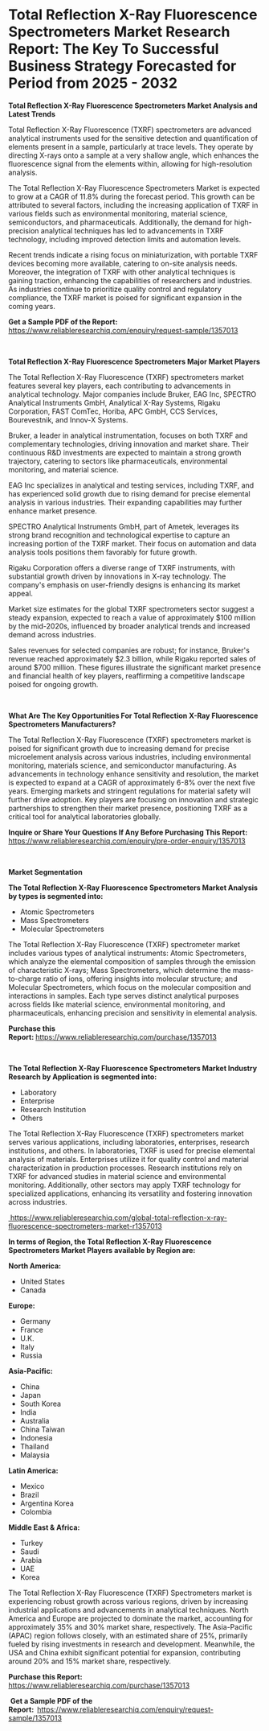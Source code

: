 <p><h1>Total Reflection X-Ray Fluorescence Spectrometers Market Research Report: The Key To Successful Business Strategy Forecasted for Period from 2025 - 2032</h1></p><p><strong>Total Reflection X-Ray Fluorescence Spectrometers Market Analysis and Latest Trends</strong></p>
<p><p>Total Reflection X-Ray Fluorescence (TXRF) spectrometers are advanced analytical instruments used for the sensitive detection and quantification of elements present in a sample, particularly at trace levels. They operate by directing X-rays onto a sample at a very shallow angle, which enhances the fluorescence signal from the elements within, allowing for high-resolution analysis.</p><p>The Total Reflection X-Ray Fluorescence Spectrometers Market is expected to grow at a CAGR of 11.8% during the forecast period. This growth can be attributed to several factors, including the increasing application of TXRF in various fields such as environmental monitoring, material science, semiconductors, and pharmaceuticals. Additionally, the demand for high-precision analytical techniques has led to advancements in TXRF technology, including improved detection limits and automation levels.</p><p>Recent trends indicate a rising focus on miniaturization, with portable TXRF devices becoming more available, catering to on-site analysis needs. Moreover, the integration of TXRF with other analytical techniques is gaining traction, enhancing the capabilities of researchers and industries. As industries continue to prioritize quality control and regulatory compliance, the TXRF market is poised for significant expansion in the coming years.</p></p>
<p><strong>Get a Sample PDF of the Report:&nbsp;</strong> <a href="https://www.reliableresearchiq.com/enquiry/request-sample/1357013?utm_campaign=2277&utm_medium=2&utm_source=Github&utm_content=ia&utm_term=14042025&utm_id=total-reflection-x-ray-fluorescence-spectrometers">https://www.reliableresearchiq.com/enquiry/request-sample/1357013</a></p>
<p>&nbsp;</p>
<p><strong>Total Reflection X-Ray Fluorescence Spectrometers Major Market Players</strong></p>
<p><p>The Total Reflection X-Ray Fluorescence (TXRF) spectrometers market features several key players, each contributing to advancements in analytical technology. Major companies include Bruker, EAG Inc, SPECTRO Analytical Instruments GmbH, Analytical X-Ray Systems, Rigaku Corporation, FAST ComTec, Horiba, APC GmbH, CCS Services, Bourevestnik, and Innov-X Systems.</p><p>Bruker, a leader in analytical instrumentation, focuses on both TXRF and complementary technologies, driving innovation and market share. Their continuous R&D investments are expected to maintain a strong growth trajectory, catering to sectors like pharmaceuticals, environmental monitoring, and material science.</p><p>EAG Inc specializes in analytical and testing services, including TXRF, and has experienced solid growth due to rising demand for precise elemental analysis in various industries. Their expanding capabilities may further enhance market presence.</p><p>SPECTRO Analytical Instruments GmbH, part of Ametek, leverages its strong brand recognition and technological expertise to capture an increasing portion of the TXRF market. Their focus on automation and data analysis tools positions them favorably for future growth.</p><p>Rigaku Corporation offers a diverse range of TXRF instruments, with substantial growth driven by innovations in X-ray technology. The company's emphasis on user-friendly designs is enhancing its market appeal.</p><p>Market size estimates for the global TXRF spectrometers sector suggest a steady expansion, expected to reach a value of approximately $100 million by the mid-2020s, influenced by broader analytical trends and increased demand across industries.</p><p>Sales revenues for selected companies are robust; for instance, Bruker's revenue reached approximately $2.3 billion, while Rigaku reported sales of around $700 million. These figures illustrate the significant market presence and financial health of key players, reaffirming a competitive landscape poised for ongoing growth.</p></p>
<p>&nbsp;</p>
<p><strong>What Are The Key Opportunities For Total Reflection X-Ray Fluorescence Spectrometers Manufacturers?</strong></p>
<p><p>The Total Reflection X-Ray Fluorescence (TXRF) spectrometers market is poised for significant growth due to increasing demand for precise microelement analysis across various industries, including environmental monitoring, materials science, and semiconductor manufacturing. As advancements in technology enhance sensitivity and resolution, the market is expected to expand at a CAGR of approximately 6-8% over the next five years. Emerging markets and stringent regulations for material safety will further drive adoption. Key players are focusing on innovation and strategic partnerships to strengthen their market presence, positioning TXRF as a critical tool for analytical laboratories globally.</p></p>
<p><strong>Inquire or Share Your Questions If Any Before Purchasing This Report:</strong> <a href="https://www.reliableresearchiq.com/enquiry/pre-order-enquiry/1357013?utm_campaign=2277&utm_medium=2&utm_source=Github&utm_content=ia&utm_term=14042025&utm_id=total-reflection-x-ray-fluorescence-spectrometers">https://www.reliableresearchiq.com/enquiry/pre-order-enquiry/1357013</a></p>
<p>&nbsp;</p>
<p><strong>Market Segmentation</strong></p>
<p><strong>The Total Reflection X-Ray Fluorescence Spectrometers Market Analysis by types is segmented into:</strong></p>
<p><ul><li>Atomic Spectrometers</li><li>Mass Spectrometers</li><li>Molecular Spectrometers</li></ul></p>
<p><p>The Total Reflection X-Ray Fluorescence (TXRF) spectrometer market includes various types of analytical instruments: Atomic Spectrometers, which analyze the elemental composition of samples through the emission of characteristic X-rays; Mass Spectrometers, which determine the mass-to-charge ratio of ions, offering insights into molecular structure; and Molecular Spectrometers, which focus on the molecular composition and interactions in samples. Each type serves distinct analytical purposes across fields like material science, environmental monitoring, and pharmaceuticals, enhancing precision and sensitivity in elemental analysis.</p></p>
<p><strong>Purchase this Report:&nbsp;</strong><a href="https://www.reliableresearchiq.com/purchase/1357013?utm_campaign=2277&utm_medium=2&utm_source=Github&utm_content=ia&utm_term=14042025&utm_id=total-reflection-x-ray-fluorescence-spectrometers">https://www.reliableresearchiq.com/purchase/1357013</a></p>
<p>&nbsp;</p>
<p><strong>The Total Reflection X-Ray Fluorescence Spectrometers Market Industry Research by Application is segmented into:</strong></p>
<p><ul><li>Laboratory</li><li>Enterprise</li><li>Research Institution</li><li>Others</li></ul></p>
<p><p>The Total Reflection X-Ray Fluorescence (TXRF) spectrometers market serves various applications, including laboratories, enterprises, research institutions, and others. In laboratories, TXRF is used for precise elemental analysis of materials. Enterprises utilize it for quality control and material characterization in production processes. Research institutions rely on TXRF for advanced studies in material science and environmental monitoring. Additionally, other sectors may apply TXRF technology for specialized applications, enhancing its versatility and fostering innovation across industries.</p></p>
<p><a href="https://www.reliableresearchiq.com/global-total-reflection-x-ray-fluorescence-spectrometers-market-r1357013?utm_campaign=2277&utm_medium=2&utm_source=Github&utm_content=ia&utm_term=14042025&utm_id=total-reflection-x-ray-fluorescence-spectrometers">&nbsp;https://www.reliableresearchiq.com/global-total-reflection-x-ray-fluorescence-spectrometers-market-r1357013</a></p>
<p><strong>In terms of Region, the Total Reflection X-Ray Fluorescence Spectrometers Market Players available by Region are:</strong></p>
<p>
    <p> <strong> North America: </strong>
        <ul>
            <li>United States</li>
            <li>Canada</li>
        </ul>
        </p> 
    <p> <strong> Europe: </strong>
        <ul>
            <li>Germany</li>
            <li>France</li>
            <li>U.K.</li>
            <li>Italy</li>
            <li>Russia</li>
        </ul>
        </p> 
    <p> <strong> Asia-Pacific: </strong>
        <ul>
            <li>China</li>
            <li>Japan</li>
            <li>South Korea</li>
            <li>India</li>
            <li>Australia</li>
            <li>China Taiwan</li>
            <li>Indonesia</li>
            <li>Thailand</li>
            <li>Malaysia</li>
        </ul>
        </p> 
    <p> <strong> Latin America: </strong>
        <ul>
            <li>Mexico</li>
            <li>Brazil</li>
            <li>Argentina Korea</li>
            <li>Colombia</li>
        </ul>
        </p> 
    <p> <strong> Middle East & Africa: </strong>
        <ul>
            <li>Turkey</li>
            <li>Saudi</li>
            <li>Arabia</li>
            <li>UAE</li>
            <li>Korea</li>
        </ul>
    </p>
    </p>
<p><p>The Total Reflection X-Ray Fluorescence (TXRF) Spectrometers market is experiencing robust growth across various regions, driven by increasing industrial applications and advancements in analytical techniques. North America and Europe are projected to dominate the market, accounting for approximately 35% and 30% market share, respectively. The Asia-Pacific (APAC) region follows closely, with an estimated share of 25%, primarily fueled by rising investments in research and development. Meanwhile, the USA and China exhibit significant potential for expansion, contributing around 20% and 15% market share, respectively.</p></p>
<p><strong>Purchase this Report: </strong><a href="https://www.reliableresearchiq.com/purchase/1357013?utm_campaign=2277&utm_medium=2&utm_source=Github&utm_content=ia&utm_term=14042025&utm_id=total-reflection-x-ray-fluorescence-spectrometers">https://www.reliableresearchiq.com/purchase/1357013</a></p>
<p>&nbsp;<strong>Get a Sample PDF of the Report:&nbsp;&nbsp;</strong><a href="https://www.reliableresearchiq.com/enquiry/request-sample/1357013?utm_campaign=2277&utm_medium=2&utm_source=Github&utm_content=ia&utm_term=14042025&utm_id=total-reflection-x-ray-fluorescence-spectrometers">https://www.reliableresearchiq.com/enquiry/request-sample/1357013</a></p>
<p><strong></strong></p>
<p><p></p><p></p><p></p></p>